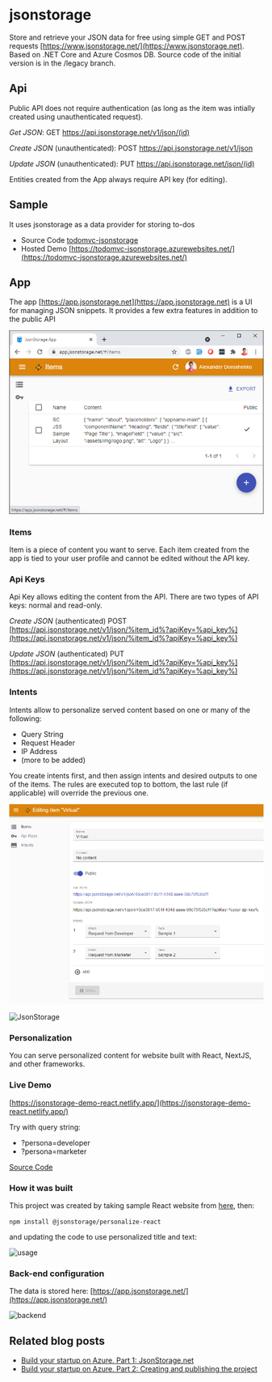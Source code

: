 # jsonstorage

Store and retrieve your JSON data for free using simple GET and POST requests [https://www.jsonstorage.net/](https://www.jsonstorage.net). Based on .NET Core and Azure Cosmos DB. Source code of the initial version is in the /legacy branch.

## Api

Public API does not require authentication (as long as the item was intially created using unauthenticated request).

*Get JSON*:
GET https://api.jsonstorage.net/v1/json/(id)

*Create JSON* (unauthenticated):
POST https://api.jsonstorage.net/v1/json

*Update JSON* (unauthenticated):
PUT https://api.jsonstorage.net/json/(id)

Entities created from the App always require API key (for editing).

## Sample

It uses jsonstorage as a data provider for storing to-dos

* Source Code [todomvc-jsonstorage](https://github.com/adoprog/todomvc-angular2-jsonstorage)
* Hosted Demo [https://todomvc-jsonstorage.azurewebsites.net/](https://todomvc-jsonstorage.azurewebsites.net/)

## App

The app [https://app.jsonstorage.net](https://app.jsonstorage.net) is a UI for managing JSON snippets. It provides a few extra features in addition to the public API

![App UI](/docs/images/app.png)

### Items

Item is a piece of content you want to serve. Each item created from the app is tied to your user profile and cannot be edited without the API key.

### Api Keys

Api Key allows editing the content from the API. There are two types of API keys: normal and read-only.

*Create JSON* (authenticated)
POST [https://api.jsonstorage.net/v1/json/%item_id%?apiKey=%api_key%](https://api.jsonstorage.net/v1/json/%item_id%?apiKey=%api_key%)

*Update JSON* (authenticated)
PUT [https://api.jsonstorage.net/v1/json/%item_id%?apiKey=%api_key%](https://api.jsonstorage.net/v1/json/%item_id%?apiKey=%api_key%)

### Intents

Intents allow to personalize served content based on one or many of the following:

* Query String
* Request Header
* IP Address
* (more to be added)

You create intents first, and then assign intents and desired outputs to one of the items. The rules are executed top to bottom, the last rule (if applicable) will override the previous one.

![App UI](/docs/images/virtual.png)

![JsonStorage](https://2.bp.blogspot.com/-iMkQcOCzFcs/WJI4rcHrLyI/AAAAAAAAEM4/Hcggu0JjauEY7NUpqioZIofZFyyuX1ffwCLcB/s1600/Plan.png)

### Personalization

You can serve personalized content for website built with React, NextJS, and other frameworks.

### Live Demo

[https://jsonstorage-demo-react.netlify.app/](https://jsonstorage-demo-react.netlify.app/)

Try with query string:

* ?persona=developer
* ?persona=marketer

[Source Code](https://github.com/adoprog/jsonstorage-demo-react)

### How it was built

This project was created by taking sample React website from [here](https://github.com/issaafalkattan/React-Landing-Page-Template), then:

```npm install @jsonstorage/personalize-react```

and updating the code to use personalized title and text:

![usage](/docs/images/usage.PNG)

### Back-end configuration

The data is stored here: [https://app.jsonstorage.net/](https://app.jsonstorage.net/)

![backend](/docs/images//backend.PNG)

## Related blog posts

* [Build your startup on Azure. Part 1: JsonStorage.net](http://devopssnippets.blogspot.com/2017/03/build-your-startup-on-azure-part-1.html)
* [Build your startup on Azure. Part 2: Creating and publishing the project](http://devopssnippets.blogspot.com/2017/04/build-your-startup-on-azure-part-2.html)

